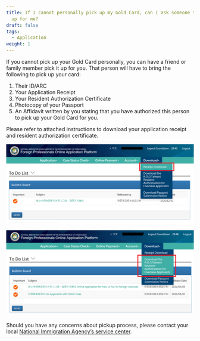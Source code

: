 ```yaml
---
title: If I cannot personally pick up my Gold Card, can I ask someone to pick it
  up for me?
draft: false
tags:
  - Application
weight: 1
---
```

If you cannot pick up your Gold Card personally, you can have a friend or family member pick it up for you.
That person will have to bring the following to pick up your card:

1. Their ID/ARC
2. Your Application Receipt
3. Your Resident Authorization Certificate
4. Photocopy of your Passport
5. An Affidavit written by you stating that you have authorized this person to pick up your Gold Card for you.

Please refer to attached instructions to download your application receipt and resident authorization certificate.

![receipt download](/cms-uploads/receipt-download_eng2.png)

![download resident authorization for overseas applicants](/cms-uploads/download-resident-authorization-for-overseas-applicants.png)

Should you have any concerns about pickup process, please contact your local [National Immigration Agency’s service center](https://www.immigration.gov.tw/5475/5478/141386/127061/127076/ " to National Immigration Agency’s service center").
